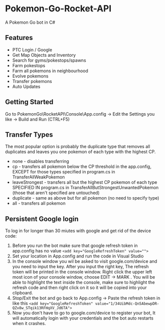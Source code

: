 # Pokemon-Go-Rocket-API

A Pokemon Go bot in C#

## Features
* PTC Login / Google
* Get Map Objects and Inventory
* Search for gyms/pokestops/spawns
* Farm pokestops
* Farm all pokemons in neighbourhood
* Evolve pokemons
* Transfer pokemons
* Auto Updates

## Getting Started

Go to PokemonGo\RocketAPI\Console\App.config -> Edit the Settings you like -> Build and Run (CTRL+F5)

## Transfer Types

The most popular option is probably the duplicate type that removes all duplicates and leaves you one pokemon of each type with the highest CP.

* none - disables transferring
* cp - transfers all pokemon below the CP threshold in the app.config, EXCEPT for those types specified in program.cs in TransferAllWeakPokemon
* leaveStrongest - transfers all but the highest CP pokemon of each type SPECIFIED IN program.cs in TransferAllButStrongestUnwantedPokemon (those that aren't specified are untouched)
* duplicate - same as above but for all pokemon (no need to specify type)
* all - transfers all pokemon

## Persistent Google login
To log in for longer than 30 miutes with google and get rid of the device code:

1. Before you run the bot make sure that google refresh token in app.config has no value 
`<add key="GoogleRefreshToken" value="">`
2. Set your location in App.config and run the code in Visual Studio
3. In the console window you wil be asked to visit google.com/device and you need to input the key. After you input the right key, The refresh token will be printed in the console window. Right click the upper left most icon of your console window, choose EDIT -> MARK . You will be able to highlight the text inside the console, make sure to highlight the refresh code and then right click on it so it will be copied into your clipboard.
4. Stop/Exit the bot and go back to App.config -> Paste the refresh token in like this `<add key="GoogleRefreshToken" value="1/34UibMdc-Qn5AbewpDR-QZv8w_STqik13RFHqXV_Jd6TA">`
5. Now you don't have to go to google.com/device to register your bot, It will automatically login with your credentials and the bot auto restarts when it crashes.
